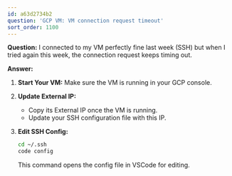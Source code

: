 ```yaml
---
id: a63d2734b2
question: 'GCP VM: VM connection request timeout'
sort_order: 1100
---
```


**Question:** I connected to my VM perfectly fine last week (SSH) but when I tried again this week, the connection request keeps timing out.

**Answer:**

1. **Start Your VM:** Make sure the VM is running in your GCP console.

2. **Update External IP:**
   
   - Copy its External IP once the VM is running.
   - Update your SSH configuration file with this IP.

3. **Edit SSH Config:**
   
   ```bash
   cd ~/.ssh
   code config
   ```
   
   This command opens the config file in VSCode for editing.
